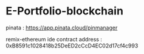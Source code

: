 # E-Portfolio-blockchain

pinata : https://app.pinata.cloud/pinmanager

remix-ethereum ide contract address : 0xB8591c1028418b25DeED2cCcD4EC02d17cf4c993


